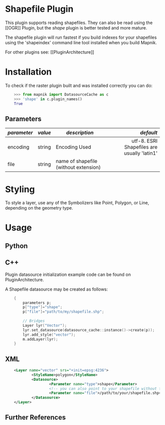 <!-- Name: ShapeFile -->
<!-- Version: 2 -->
<!-- Last-Modified: 2009/12/11 13:26:05 -->
<!-- Author: springmeyer -->
# Shapefile Plugin

This plugin supports reading shapefiles. They can also be read using the [[OGR]] Plugin, but the *shape* plugin is better tested and more mature.

The shapefile plugin will run fastest if you build indexes for your shapefiles using the 'shapeindex' command line tool installed when you build Mapnik.

For other plugins see: [[PluginArchitecture]]

# Installation

To check if the raster plugin built and was installed correctly you can do:

```python
    >>> from mapnik import DatasourceCache as c
    >>> 'shape' in c.plugin_names()
    True
```

## Parameters

| *parameter*       | *value*  | *description* | *default* |
|:------------------|----------|---------------|----------:|
| encoding             | string       | Encoding Used |  utf-8. ESRI Shapefiles are usually 'latin1' |
| file              | string | name of shapefile (without extension) | | 


# Styling

To style a layer, use any of the Symbolizers like Point, Polygon, or Line, depending on the geometry type.

# Usage

## Python

## C++

Plugin datasource initialization example code can be found on PluginArchitecture.

A Shapefile datasource may be created as follows:

```cpp
    {
        parameters p;
        p["type"]="shape";
        p["file"]="path/to/my/shapefile.shp";
    
        // Bridges
        Layer lyr("Vector");
        lyr.set_datasource(datasource_cache::instance()->create(p));
        lyr.add_style("vector");
        m.addLayer(lyr);
    }
```

## XML

```xml
    <Layer name="vector" srs="+init=epsg:4236">
            <StyleName>polygon</StyleName>
            <Datasource>
                    <Parameter name="type">shape</Parameter>
                    <!-- you can also point to your shapefile without the 'shp' extention -->
                    <Parameter name="file">/path/to/your/shapefile.shp</Parameter>
            </Datasource>
    </Layer>
```

## Further References
